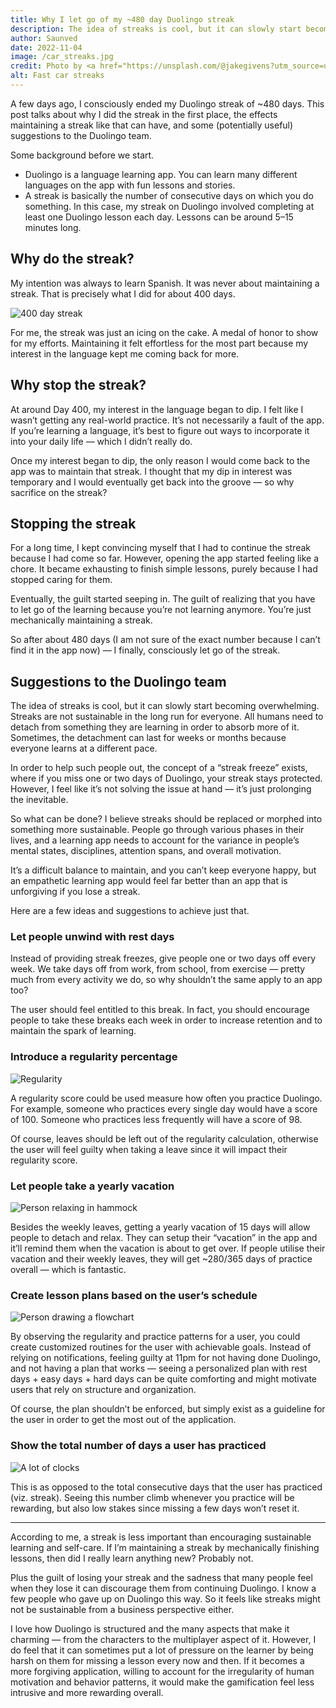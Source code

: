 ```yaml
---
title: Why I let go of my ~480 day Duolingo streak
description: The idea of streaks is cool, but it can slowly start becoming overwhelming. Streaks are not sustainable in the long run for everyone.
author: Saunved
date: 2022-11-04
image: /car_streaks.jpg
credit: Photo by <a href="https://unsplash.com/@jakegivens?utm_source=unsplash&utm_medium=referral&utm_content=creditCopyText">Jake Givens</a> on <a href="https://unsplash.com/photos/iR8m2RRo-z4?utm_source=unsplash&utm_medium=referral&utm_content=creditCopyText">Unsplash</a>
alt: Fast car streaks
---
```


A few days ago, I consciously ended my Duolingo streak of ~480 days. This post talks about why I did the streak in the first place, the effects maintaining a streak like that can have, and some (potentially useful) suggestions to the Duolingo team.

Some background before we start.

- Duolingo is a language learning app. You can learn many different languages on the app with fun lessons and stories.  
- A streak is basically the number of consecutive days on which you do something. In this case, my streak on Duolingo involved completing at least one Duolingo lesson each day. Lessons can be around 5–15 minutes long.

## Why do the streak?
My intention was always to learn Spanish. It was never about maintaining a streak. That is precisely what I did for about 400 days.

![400 day streak](400_day_streak.jpg)
<!-- Streaks feel really good until you have them -->

For me, the streak was just an icing on the cake. A medal of honor to show for my efforts. Maintaining it felt effortless for the most part because my interest in the language kept me coming back for more.

## Why stop the streak?

At around Day 400, my interest in the language began to dip. I felt like I wasn’t getting any real-world practice. It’s not necessarily a fault of the app. If you’re learning a language, it’s best to figure out ways to incorporate it into your daily life — which I didn’t really do.

Once my interest began to dip, the only reason I would come back to the app was to maintain that streak. I thought that my dip in interest was temporary and I would eventually get back into the groove — so why sacrifice on the streak?

## Stopping the streak
For a long time, I kept convincing myself that I had to continue the streak because I had come so far. However, opening the app started feeling like a chore. It became exhausting to finish simple lessons, purely because I had stopped caring for them.

Eventually, the guilt started seeping in. The guilt of realizing that you have to let go of the learning because you’re not learning anymore. You’re just mechanically maintaining a streak.

So after about 480 days (I am not sure of the exact number because I can’t find it in the app now) — I finally, consciously let go of the streak.

## Suggestions to the Duolingo team
The idea of streaks is cool, but it can slowly start becoming overwhelming. Streaks are not sustainable in the long run for everyone. All humans need to detach from something they are learning in order to absorb more of it. Sometimes, the detachment can last for weeks or months because everyone learns at a different pace.

In order to help such people out, the concept of a “streak freeze” exists, where if you miss one or two days of Duolingo, your streak stays protected. However, I feel like it’s not solving the issue at hand — it’s just prolonging the inevitable.

So what can be done? I believe streaks should be replaced or morphed into something more sustainable. People go through various phases in their lives, and a learning app needs to account for the variance in people’s mental states, disciplines, attention spans, and overall motivation.

It’s a difficult balance to maintain, and you can’t keep everyone happy, but an empathetic learning app would feel far better than an app that is unforgiving if you lose a streak.

Here are a few ideas and suggestions to achieve just that.

### Let people unwind with rest days

<!-- Photo by <a href="https://unsplash.com/@ale_s_bianchi?utm_source=unsplash&utm_medium=referral&utm_content=creditCopyText">Alessandro Bianchi</a> on <a href="https://unsplash.com/photos/3kKLU4-UUbU?utm_source=unsplash&utm_medium=referral&utm_content=creditCopyText">Unsplash</a> -->

Instead of providing streak freezes, give people one or two days off every week. We take days off from work, from school, from exercise — pretty much from every activity we do, so why shouldn’t the same apply to an app too?

The user should feel entitled to this break. In fact, you should encourage people to take these breaks each week in order to increase retention and to maintain the spark of learning.

### Introduce a regularity percentage

![Regularity](regularity.jpg)
<!--     Photo by <a href="https://unsplash.com/@yuhandu?utm_source=unsplash&utm_medium=referral&utm_content=creditCopyText">Yuhan Du</a> on <a href="https://unsplash.com/photos/Y2W095FOvQw?utm_source=unsplash&utm_medium=referral&utm_content=creditCopyText">Unsplash</a> -->

A regularity score could be used measure how often you practice Duolingo. For example, someone who practices every single day would have a score of 100. Someone who practices less frequently will have a score of 98.

Of course, leaves should be left out of the regularity calculation, otherwise the user will feel guilty when taking a leave since it will impact their regularity score.

### Let people take a yearly vacation

![Person relaxing in hammock](vacation.jpg)
<!-- Photo by <a href="https://unsplash.com/@somechrisguy?utm_source=unsplash&utm_medium=referral&utm_content=creditCopyText">Chris Thompson</a> on <a href="https://unsplash.com/photos/mi7W_V4slxg?utm_source=unsplash&utm_medium=referral&utm_content=creditCopyText">Unsplash</a> -->
  
Besides the weekly leaves, getting a yearly vacation of 15 days will allow people to detach and relax. They can setup their “vacation” in the app and it’ll remind them when the vacation is about to get over. If people utilise their vacation and their weekly leaves, they will get ~280/365 days of practice overall — which is fantastic.  

### Create lesson plans based on the user’s schedule

![Person drawing a flowchart](lesson_plan.jpg)
<!-- Photo by <a href="https://unsplash.com/@kellysikkema?utm_source=unsplash&utm_medium=referral&utm_content=creditCopyText">Kelly Sikkema</a> on <a href="https://unsplash.com/photos/lFtttcsx5Vk?utm_source=unsplash&utm_medium=referral&utm_content=creditCopyText">Unsplash</a> -->

By observing the regularity and practice patterns for a user, you could create customized routines for the user with achievable goals. Instead of relying on notifications, feeling guilty at 11pm for not having done Duolingo, and not having a plan that works — seeing a personalized plan with rest days + easy days + hard days can be quite comforting and might motivate users that rely on structure and organization.

Of course, the plan shouldn’t be enforced, but simply exist as a guideline for the user in order to get the most out of the application.

### Show the total number of days a user has practiced

![A lot of clocks](clocks.jpeg)
<!-- Photo by <a href="https://unsplash.com/@jontyson?utm_source=unsplash&utm_medium=referral&utm_content=creditCopyText">Jon Tyson</a> on <a href="https://unsplash.com/s/photos/time?utm_source=unsplash&utm_medium=referral&utm_content=creditCopyText">Unsplash</a> -->

This is as opposed to the total consecutive days that the user has practiced (viz. streak). Seeing this number climb whenever you practice will be rewarding, but also low stakes since missing a few days won’t reset it.

***

According to me, a streak is less important than encouraging sustainable learning and self-care. If I’m maintaining a streak by mechanically finishing lessons, then did I really learn anything new? Probably not.

Plus the guilt of losing your streak and the sadness that many people feel when they lose it can discourage them from continuing Duolingo. I know a few people who gave up on Duolingo this way. So it feels like streaks might not be sustainable from a business perspective either.

I love how Duolingo is structured and the many aspects that make it charming — from the characters to the multiplayer aspect of it. However, I do feel that it can sometimes put a lot of pressure on the learner by being harsh on them for missing a lesson every now and then. If it becomes a more forgiving application, willing to account for the irregularity of human motivation and behavior patterns, it would make the gamification feel less intrusive and more rewarding overall.

